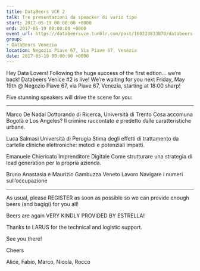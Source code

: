 ```yaml
---
title: DataBeers VCE 2
talk: Tre presentazioni da speacker di vario tipo
start: 2017-05-19 00:00:00 +0000
end: 2017-05-19 00:00:00 +0000
event_url: https://databeersvce.tumblr.com/post/160223833870/databeers-venezia-2-190517-negozio-piave-67
group:
- DataBeers Venezia
location: Negozio Piave 67, Via Piave 67, Venezia
date: 2017-05-19 00:00:00 +0000
---
```

Hey Data Lovers! Following the huge success of the first edtion… we’re back! Databeers Venice #2 is live! We’re waiting for you next Friday, May 19th @ Negozio Piave 67, via Piave 67, Venezia, starting at 18:00 sharp!

Five stunning speakers will drive the scene for you:

---
Marco De Nadai
Dottorando di Ricerca, Università di Trento
Cosa accomuna Bogotà e Los Angeles? Il crimine raccontato e predetto dalle caratteristiche urbane.

Luca Salmasi
Università di Perugia
Stima degli effetti di trattamento da cartelle cliniche elettroniche: metodi e potenziali impatti.

Emanuele Chiericato
Imprenditore Digitale
Come strutturare una strategia di lead generation per la propria azienda.

Bruno Anastasia e Maurizio Gambuzza
Veneto Lavoro
Navigare i numeri sull’occupazione

---
As usual, please REGISTER as soon as possible so we can provide enough beers (and bagigi) for you all!

Beers are again VERY KINDLY PROVIDED BY ESTRELLA!

Thanks to LARUS for the technical and logistic support.

See you there!

Cheers

Alice, Fabio, Marco, Nicola, Rocco
